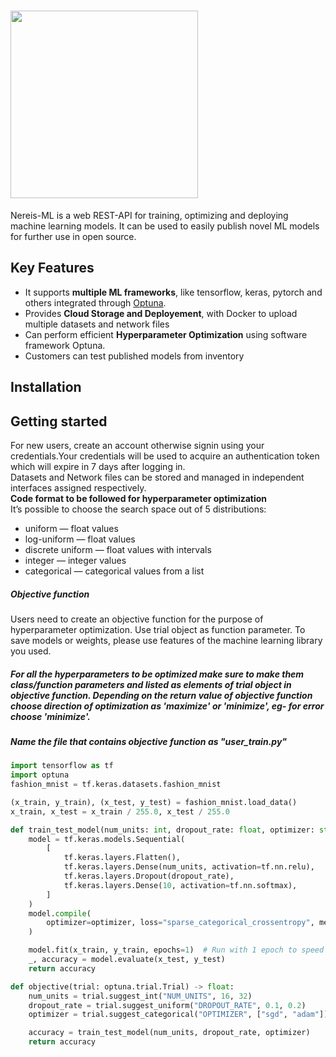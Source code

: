 # <img src="https://github.com/shreyagarg31/Automated-MLpipeline/blob/master/nodejs-express-sequelize-postgresql/nereis-ml-logo.png" width="300px" margin-left="-5px">

Nereis-ML is a web REST-API for training, optimizing and deploying machine learning models. It can be used to easily publish novel ML models for further use in open source.
## Key Features
- It supports __multiple ML frameworks__, like tensorflow, keras, pytorch and others integrated through [Optuna](https://github.com/optuna/optuna).
- Provides __Cloud Storage and Deployement__, with Docker to upload multiple datasets and network files
- Can perform efficient __Hyperparameter Optimization__ using software framework Optuna.
- Customers can test published models from inventory

## Installation

## Getting started

For new users, create an account otherwise signin using your credentials.Your credentials will be used to acquire an authentication token which will expire in 7 days after logging in. <br />
Datasets and Network files can be stored and managed in independent interfaces assigned respectively.<br />
__Code format to be followed for hyperparameter optimization__ <br />
It’s possible to choose the search space out of 5 distributions:
- uniform — float values
- log-uniform — float values
- discrete uniform — float values with intervals
- integer — integer values
- categorical — categorical values from a list

##### Objective function
Users need to create an objective function for the purpose of hyperparameter optimization. Use trial object as function parameter. To save models or weights, please use features of the machine learning library you used. 
##### For all the hyperparameters to be optimized make sure to make them class/function parameters and listed as elements of trial object in objective function. Depending on the return value of objective function choose direction of optimization as 'maximize' or 'minimize', eg- for error choose 'minimize'.
##### Name the file that contains objective function as "user_train.py"

```python
import tensorflow as tf
import optuna
fashion_mnist = tf.keras.datasets.fashion_mnist

(x_train, y_train), (x_test, y_test) = fashion_mnist.load_data()
x_train, x_test = x_train / 255.0, x_test / 255.0

def train_test_model(num_units: int, dropout_rate: float, optimizer: str) -> float:
    model = tf.keras.models.Sequential(
        [
            tf.keras.layers.Flatten(),
            tf.keras.layers.Dense(num_units, activation=tf.nn.relu),
            tf.keras.layers.Dropout(dropout_rate),
            tf.keras.layers.Dense(10, activation=tf.nn.softmax),
        ]
    )
    model.compile(
        optimizer=optimizer, loss="sparse_categorical_crossentropy", metrics=["accuracy"]
    )

    model.fit(x_train, y_train, epochs=1)  # Run with 1 epoch to speed things up for demo purposes
    _, accuracy = model.evaluate(x_test, y_test)
    return accuracy

def objective(trial: optuna.trial.Trial) -> float:
    num_units = trial.suggest_int("NUM_UNITS", 16, 32)
    dropout_rate = trial.suggest_uniform("DROPOUT_RATE", 0.1, 0.2)
    optimizer = trial.suggest_categorical("OPTIMIZER", ["sgd", "adam"])

    accuracy = train_test_model(num_units, dropout_rate, optimizer)  
    return accuracy
```

